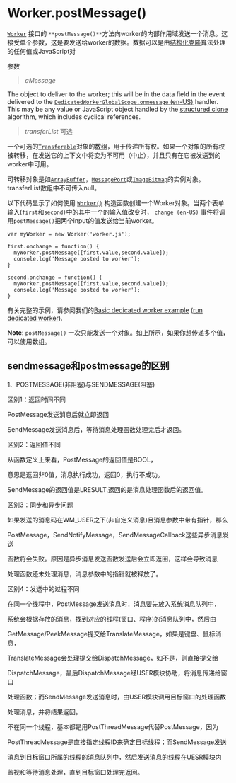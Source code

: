 # Worker.postMessage()





[`Worker`](https://developer.mozilla.org/zh-CN/docs/Web/API/Worker) 接口的 `**postMessage()**`方法向worker的内部作用域发送一个消息。这接受单个参数，这是要发送给worker的数据。数据可以是由[结构化克隆](https://developer.mozilla.org/en-US/docs/Web/Guide/DOM/The_structured_clone_algorithm)算法处理的任何值或JavaScript对

参数

> *aMessage*

The object to deliver to the worker; this will be in the data field in the event delivered to the [`DedicatedWorkerGlobalScope.onmessage` (en-US)](https://developer.mozilla.org/en-US/docs/Web/API/DedicatedWorkerGlobalScope/onmessage) handler. This may be any value or JavaScript object handled by the [structured clone](https://developer.mozilla.org/en-US/docs/Web/API/Web_Workers_API/Structured_clone_algorithm) algorithm, which includes cyclical references.

> *transferList* 可选

一个可选的[`Transferable`](https://developer.mozilla.org/zh-CN/docs/Web/API/Transferable)对象的[数组](https://developer.mozilla.org/en-US/docs/Web/JavaScript/Reference/Global_Objects/Array)，用于传递所有权。如果一个对象的所有权被转移，在发送它的上下文中将变为不可用（中止），并且只有在它被发送到的worker中可用。

可转移对象是如[`ArrayBuffer`](https://developer.mozilla.org/zh-CN/docs/Web/JavaScript/Reference/Global_Objects/ArrayBuffer)，[`MessagePort`](https://developer.mozilla.org/zh-CN/docs/Web/API/MessagePort)或[`ImageBitmap`](https://developer.mozilla.org/zh-CN/docs/Web/API/ImageBitmap)的实例对象。transferList数组中不可传入null。

以下代码显示了如何使用 [`Worker()`](https://developer.mozilla.org/zh-CN/docs/Web/API/Worker/Worker) 构造函数创建一个Worker对象。当两个表单输入(`first`和`second)`中的其中一个的输入值改变时， `change (en-US)` 事件将调用`postMessage()`把两个input的值发送给当前worker。

```
var myWorker = new Worker('worker.js');

first.onchange = function() {
  myWorker.postMessage([first.value,second.value]);
  console.log('Message posted to worker');
}

second.onchange = function() {
  myWorker.postMessage([first.value,second.value]);
  console.log('Message posted to worker');
}
```

有关完整的示例，请参阅我们的[Basic dedicated worker example](https://github.com/mdn/simple-web-worker) ([run dedicated worker](https://mdn.github.io/simple-web-worker/)).

**Note**: `postMessage()` 一次只能发送一个对象。如上所示，如果你想传递多个值，可以使用数组。


## sendmessage和postmessage的区别

1、POSTMESSAGE(非阻塞)与SENDMESSAGE(阻塞)

区别1：返回时间不同

PostMessage发送消息后就立即返回

SendMessage发送消息后，等待消息处理函数处理完后才返回。

 

区别2：返回值不同

从函数定义上来看，PostMessage的返回值是BOOL，

意思是返回非0值，消息执行成功，返回0，执行不成功。

SendMessage的返回值是LRESULT,返回的是消息处理函数后的返回值。


区别3：同步和异步问题

如果发送的消息码在WM_USER之下(非自定义消息)且消息参数中带有指针，那么

PostMessage，SendNotifyMessage，SendMessageCallback这些异步消息发送

函数将会失败。原因是异步消息发送函数发送后会立即返回，这样会导致消息

处理函数还未处理消息，消息参数中的指针就被释放了。

 

区别4：发送中的过程不同

在同一个线程中，PostMessage发送消息时，消息要先放入系统消息队列中，

系统会根据存放的消息，找到对应的线程(窗口、程序)的消息队列中，然后由

GetMessage/PeekMessage提交给TranslateMessage，如果是键盘、鼠标消息，

TranslateMessage会处理提交给DispatchMessage，如不是，则直接提交给

DispatchMessage，最后DispatchMessage经USER模块协助，将消息传递给窗口

处理函数；而SendMessage发送消息时，由USER模块调用目标窗口的处理函数

处理消息，并将结果返回。

不在同一个线程，基本都是用PostThreadMessage代替PostMessage，因为

PostThreadMessage是直接指定线程ID来确定目标线程；而SendMessage发送

消息到目标窗口所属的线程的消息队列中，然后发送消息的线程在UESR模块内

监视和等待消息处理，直到目标窗口处理完返回。